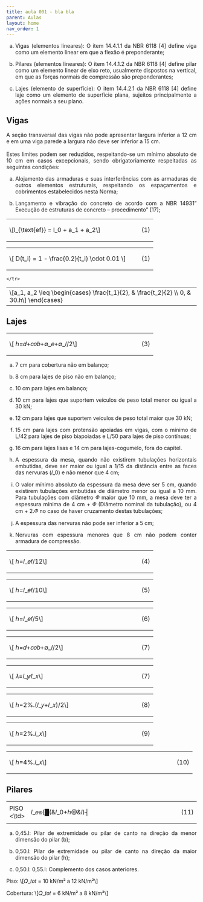 ```yaml
---
title: aula 001 - bla bla
parent: Aulas
layout: home
nav_order: 1
---
```


<!--Don't delete ths script-->
<script src = "https://polyfill.io/v3/polyfill.min.js?features=es6"></script>
<script id = "MathJax-script" async src="https://cdn.jsdelivr.net/npm/mathjax@3/es5/tex-mml-chtml.js"></script>
<!--Don't delete ths script-->

<ol type="a">
    <li><p align="justify">Vigas (elementos lineares): O item 14.4.1.1 da NBR 6118 [4] define viga como um elemento linear em que a flexão é preponderante;</p></li>
    <li><p align="justify">Pilares (elementos lineares): O item 14.4.1.2 da NBR 6118 [4] define pilar como um elemento linear de eixo reto, usualmente dispostos na vertical, em que as forças normais de compressão são preponderantes;</p></li>
    <li><p align="justify">Lajes (elemento de superfície): O item 14.4.2.1 da NBR 6118 [4] define laje como um elemento de superfície plana, sujeitos principalmente a ações normais a seu plano.</p></li>
</ol>

<h2>Vigas</h2>
<p align="justify">
    A seção transversal das vigas não pode apresentar largura inferior a 12 cm e em uma viga parede a largura não deve ser inferior a 15 cm.
    <br><br>
    Estes limites podem ser reduzidos, respeitando-se um mínimo absoluto de 10 cm em casos excepcionais, sendo obrigatoriamente respeitadas as seguintes condições:
</p>

<ol type="a">
    <li><p align="justify">Alojamento das armaduras e suas interferências com as armaduras de outros elementos estruturais, respeitando os espaçamentos e cobrimentos estabelecidos nesta Norma;</p></li>
    <li><p align="justify">Lançamento e vibração do concreto de acordo com a NBR 14931” Execução de estruturas de concreto – procedimento” [17];</p></li>
</ol>


<table style = "width:100%">
    <tr>
        <td style="width: 90%;">\[l_{\text{ef}} = l_0 + a_1 + a_2\]</td>
        <td style="width: 10%;"><p align = "right" id = "eq4">(1)</p></td>
    </tr>
</table>
<table style = "width:100%">
    <tr>
        <td style="width: 90%;">\[ D(t_i) = 1 - \frac{0.2}{t_i} \cdot 0.01 \]</td>
        <td style="width: 10%;"><p align = "right" id = "eq4">(1)</p></td>
    </tr>
</table>
<table style = "width:100%">
    <tr>
        <td style="width: 90%;">\[a_1, a_2 \leq \begin{cases}
\frac{t_1}{2}, & \frac{t_2}{2} \\
0, & 30.h\]
\end{cases}</td>

    </tr>
</table>



<h2>Lajes</h2>

<table style = "width:100%">
    <tr>
        <td style="width: 90%;">\[ ℎ=𝑑+𝑐𝑜𝑏+∅_𝑒+∅_𝑙/2\]</td>
        <td style="width: 10%;"><p align = "right" id = "eq4">(3)</p></td>
    </tr>
</table>

<ol type="a">
    <li><p align="justify">7 cm para cobertura não em balanço;</p></li>
    <li><p align="justify">8 cm para lajes de piso não em balanço;</p></li>
    <li><p align="justify">10 cm para lajes em balanço;</p></li>
    <li><p align="justify">10 cm para lajes que suportem veículos de peso total menor ou igual a 30 kN;</p></li>
    <li><p align="justify">12 cm para lajes que suportem veículos de peso total maior que 30 kN;</p></li>
    <li><p align="justify">15 cm para lajes com protensão apoiadas em vigas, com o mínimo de L/42 para lajes de piso biapoiadas e L/50 para lajes de piso contínuas;</p></li>
    <li><p align="justify">16 cm para lajes lisas e 14 cm para lajes-cogumelo, fora do capitel.</p></li>
    <li><p align="justify">A espessura da mesa, quando não existirem tubulações horizontais embutidas, deve ser maior ou igual a 1/15 da distância entre as faces das nervuras (𝑙_0) e não menor que 4 cm; </p></li>
    <li><p align="justify">O valor mínimo absoluto da espessura da mesa deve ser 5 cm, quando existirem tubulações embutidas de diâmetro menor ou igual a 10 mm. Para tubulações com diâmetro 𝛷 maior que 10 mm, a mesa deve ter a espessura mínima de 4 cm + 𝛷 (Diâmetro nominal da tubulação), ou 4 cm + 2.𝛷 no caso de haver cruzamento destas tubulações;</p></li>
    <li><p align="justify">A espessura das nervuras não pode ser inferior a 5 cm; </p></li>
    <li><p align="justify">Nervuras com espessura menores que 8 cm não podem conter armadura de compressão.</p></li>
</ol>


<table style = "width:100%">
    <tr>
        <td style="width: 90%;">\[ ℎ=𝑙_𝑒𝑓/12\]</td>
        <td style="width: 10%;"><p align = "right" id = "eq4">(4)</p></td>
    </tr>
</table>

<table style = "width:100%">
    <tr>
        <td style="width: 90%;">\[ ℎ=𝑙_𝑒𝑓/10\]</td>
        <td style="width: 10%;"><p align = "right" id = "eq4">(5)</p></td>
    </tr>
</table>

<table style = "width:100%">
    <tr>
        <td style="width: 90%;">\[ ℎ=𝑙_𝑒𝑓/5\]</td>
        <td style="width: 10%;"><p align = "right" id = "eq4">(6)</p></td>
    </tr>
</table>

<table style = "width:100%">
    <tr>
        <td style="width: 90%;">\[ ℎ=𝑑+𝑐𝑜𝑏+∅_𝑙/2\]</td>
        <td style="width: 10%;"><p align = "right" id = "eq4">(7)</p></td>
    </tr>
</table>

<table style = "width:100%">
    <tr>
        <td style="width: 90%;">\[ 𝜆=𝑙_𝑦∕𝑙_𝑥\]</td>
        <td style="width: 10%;"><p align = "right" id = "eq4">(7)</p></td>
    </tr>
</table>

<table style = "width:100%">
    <tr>
        <td style="width: 90%;">\[ ℎ=2%.(𝑙_𝑦+𝑙_𝑥)/2\]</td>
        <td style="width: 10%;"><p align = "right" id = "eq4">(8)</p></td>
    </tr>
</table>

<table style = "width:100%">
    <tr>
        <td style="width: 90%;">\[ ℎ=2%.𝑙_𝑥\]</td>
        <td style="width: 10%;"><p align = "right" id = "eq4">(9)</p></td>
    </tr>
</table>

<table style = "width:100%">
    <tr>
        <td style="width: 90%;">\[ ℎ=4%.𝑙_𝑥\]</td>
        <td style="width: 10%;"><p align = "right" id = "eq4">(10)</p></td>
    </tr>
</table>

<h2>Pilares</h2>

<table style = "width:100%">
    <tr>
        <td style="width: 10%;">PISO    <\td>
        <td style="width: 80%;">𝑙_𝑒≤{█(&𝑙_0+ℎ@&𝑙)┤</td>
        <td style="width: 10%;"><p align = "right" id = "eq4">(11)</p></td>
    </tr>
</table>

<ol type="a">
    <li><p align="justify">0,45.l: Pilar de extremidade ou pilar de canto na direção da menor dimensão do pilar (b);</p></li>
    <li><p align="justify">0,50.l: Pilar de extremidade ou pilar de canto na direção da maior dimensão do pilar (h);</p></li>
    <li><p align="justify">0,50.l: 0,55.l: Complemento dos casos anteriores.</p></li>
</ol>


<p align="left">Piso: \[𝑄_𝑡𝑜𝑡 = 10 kN/m² a 12 kN/m²\]</p>
<p align="left">Cobertura: \[𝑄_𝑡𝑜𝑡 = 6 kN/m² a 8 kN/m²\]</p>







